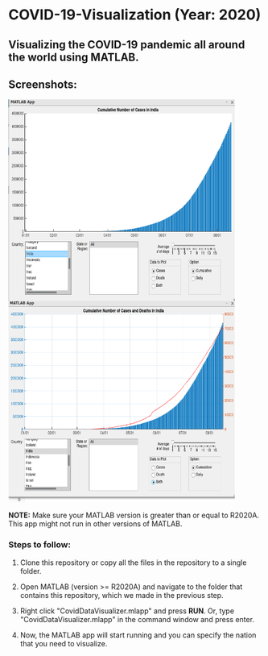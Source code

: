 # COVID-19-Visualization (Year: 2020)
## Visualizing the COVID-19 pandemic all around the world using MATLAB. 

## Screenshots:

<img src="images/indian cases.png" align="left" height="400" width="450">
<img src="images/cases and deaths.png" height="400" width="450">


**NOTE:** Make sure your MATLAB version is greater than or equal to R2020A. This app might not run in other versions of MATLAB.

### Steps to follow:
1. Clone this repository or copy all the files in the repository to a single folder.

2. Open MATLAB (version >= R2020A) and navigate to the folder that contains this repository, which we made in the previous step.
3. Right click "CovidDataVisualizer.mlapp" and press **RUN**. Or, type "CovidDataVisualizer.mlapp" in the command window and press enter.
4. Now, the MATLAB app will start running and you can specify the nation that you need to visualize.

 
